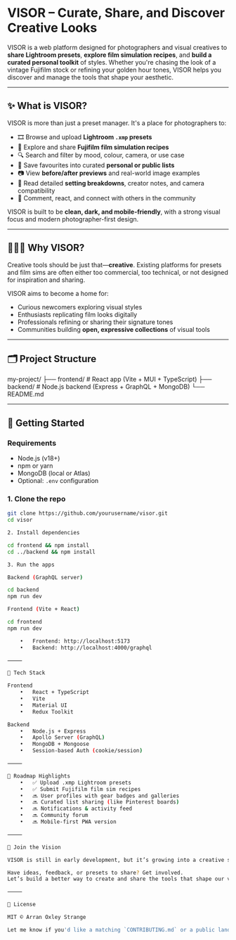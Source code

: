 # VISOR – Curate, Share, and Discover Creative Looks

VISOR is a web platform designed for photographers and visual creatives to **share Lightroom presets**, **explore film simulation recipes**, and **build a curated personal toolkit** of styles. Whether you're chasing the look of a vintage Fujifilm stock or refining your golden hour tones, VISOR helps you discover and manage the tools that shape your aesthetic.

---

## ✨ What is VISOR?

VISOR is more than just a preset manager. It's a place for photographers to:

- 🎞 Browse and upload **Lightroom `.xmp` presets**
- 🎨 Explore and share **Fujifilm film simulation recipes**
- 🔍 Search and filter by mood, colour, camera, or use case
- 💾 Save favourites into curated **personal or public lists**
- 📷 View **before/after previews** and real-world image examples
- 🧠 Read detailed **setting breakdowns**, creator notes, and camera compatibility
- 💬 Comment, react, and connect with others in the community

VISOR is built to be **clean, dark, and mobile-friendly**, with a strong visual focus and modern photographer-first design.

---

## 🧑‍🤝‍🧑 Why VISOR?

Creative tools should be just that—**creative**. Existing platforms for presets and film sims are often either too commercial, too technical, or not designed for inspiration and sharing.

VISOR aims to become a home for:

- Curious newcomers exploring visual styles
- Enthusiasts replicating film looks digitally
- Professionals refining or sharing their signature tones
- Communities building **open, expressive collections** of visual tools

---

## 🗂 Project Structure

my-project/
├── frontend/ # React app (Vite + MUI + TypeScript)
├── backend/ # Node.js backend (Express + GraphQL + MongoDB)
└── README.md

---

## 🚀 Getting Started

### Requirements

- Node.js (v18+)
- npm or yarn
- MongoDB (local or Atlas)
- Optional: `.env` configuration

### 1. Clone the repo

```bash
git clone https://github.com/yourusername/visor.git
cd visor

2. Install dependencies

cd frontend && npm install
cd ../backend && npm install

3. Run the apps

Backend (GraphQL server)

cd backend
npm run dev

Frontend (Vite + React)

cd frontend
npm run dev

	•	Frontend: http://localhost:5173
	•	Backend: http://localhost:4000/graphql

⸻

🧱 Tech Stack

Frontend
	•	React + TypeScript
	•	Vite
	•	Material UI
	•	Redux Toolkit

Backend
	•	Node.js + Express
	•	Apollo Server (GraphQL)
	•	MongoDB + Mongoose
	•	Session-based Auth (cookie/session)

⸻

📍 Roadmap Highlights
	•	✅ Upload .xmp Lightroom presets
	•	✅ Submit Fujifilm film sim recipes
	•	🔜 User profiles with gear badges and galleries
	•	🔜 Curated list sharing (like Pinterest boards)
	•	🔜 Notifications & activity feed
	•	🔜 Community forum
	•	🔜 Mobile-first PWA version

⸻

🖤 Join the Vision

VISOR is still in early development, but it’s growing into a creative space for image-makers who care deeply about mood, tone, and story. It’s open, community-driven, and designed to evolve with its users.

Have ideas, feedback, or presets to share? Get involved.
Let’s build a better way to create and share the tools that shape our visual voice.

⸻

📄 License

MIT © Arran Oxley Strange

Let me know if you'd like a matching `CONTRIBUTING.md` or a public landing page intro copy for visitors.
```
